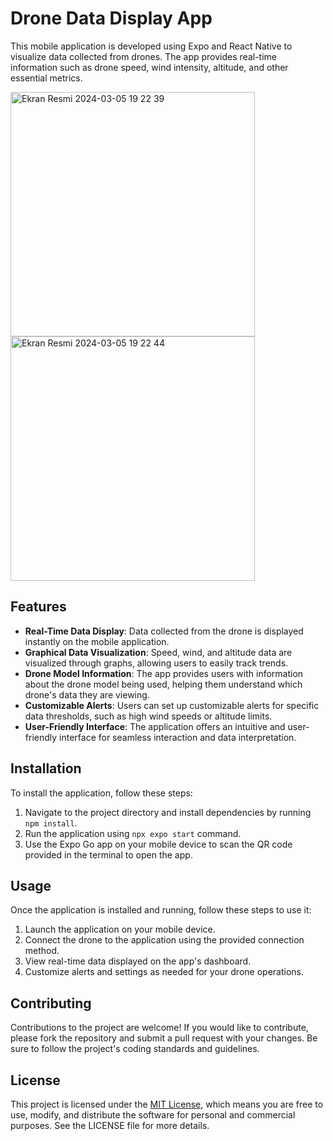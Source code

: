 # Drone Data Display App

This mobile application is developed using Expo and React Native to visualize data collected from drones. The app provides real-time information such as drone speed, wind intensity, altitude, and other essential metrics.

<img width="391" alt="Ekran Resmi 2024-03-05 19 22 39" src="https://github.com/halilxibrahim/DroneApp/assets/54751699/439ce274-2af3-4733-bf99-fcb8938222eb">
<img width="391" alt="Ekran Resmi 2024-03-05 19 22 44" src="https://github.com/halilxibrahim/DroneApp/assets/54751699/ed10afa1-4cc1-4848-b5cf-1f3fc8455ee5">

## Features

- **Real-Time Data Display**: Data collected from the drone is displayed instantly on the mobile application.
- **Graphical Data Visualization**: Speed, wind, and altitude data are visualized through graphs, allowing users to easily track trends.
- **Drone Model Information**: The app provides users with information about the drone model being used, helping them understand which drone's data they are viewing.
- **Customizable Alerts**: Users can set up customizable alerts for specific data thresholds, such as high wind speeds or altitude limits.
- **User-Friendly Interface**: The application offers an intuitive and user-friendly interface for seamless interaction and data interpretation.

## Installation

To install the application, follow these steps:
1. Navigate to the project directory and install dependencies by running `npm install`.
4. Run the application using `npx expo start` command.
5. Use the Expo Go app on your mobile device to scan the QR code provided in the terminal to open the app.

## Usage

Once the application is installed and running, follow these steps to use it:
1. Launch the application on your mobile device.
2. Connect the drone to the application using the provided connection method.
3. View real-time data displayed on the app's dashboard.
4. Customize alerts and settings as needed for your drone operations.

## Contributing

Contributions to the project are welcome! If you would like to contribute, please fork the repository and submit a pull request with your changes. Be sure to follow the project's coding standards and guidelines.

## License

This project is licensed under the [MIT License](LICENSE), which means you are free to use, modify, and distribute the software for personal and commercial purposes. See the LICENSE file for more details.
